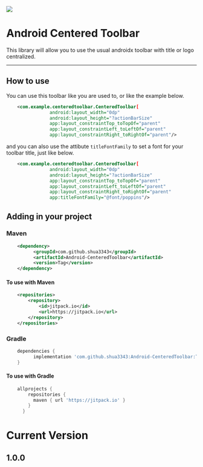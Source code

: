 [![](https://jitpack.io/v/shua3343/Android-CenteredToolbar.svg)](https://jitpack.io/#shua3343/Android-CenteredToolbar)

# Android Centered Toolbar

This library will allow you to use the usual androidx toolbar with title or logo centralized.
___

## How to use

You can use this toolbar like you are used to, or like the example below.
```xml
    <com.example.centeredtoolbar.CenteredToolbar[
                android:layout_width="0dp"
                android:layout_height="?actionBarSize"
                app:layout_constraintTop_toTopOf="parent"
                app:layout_constraintLeft_toLeftOf="parent"
                app:layout_constraintRight_toRightOf="parent"/>
```
and you can also use the attibute <code>titleFontFamily</code> to set a font for your toolbar title, just like below.
```xml
    <com.example.centeredtoolbar.CenteredToolbar[
                android:layout_width="0dp"
                android:layout_height="?actionBarSize"
                app:layout_constraintTop_toTopOf="parent"
                app:layout_constraintLeft_toLeftOf="parent"
                app:layout_constraintRight_toRightOf="parent"
                app:titleFontFamily="@font/poppins"/>
```

## Adding in your project

### Maven

```xml
    <dependency>
          <groupId>com.github.shua3343</groupId>
          <artifactId>Android-CenteredToolbar</artifactId>
          <version>Tag</version>
    </dependency>
``` 
#### To use with Maven
```xml
    <repositories>
		<repository>
		    <id>jitpack.io</id>
		    <url>https://jitpack.io</url>
		</repository>
	</repositories>
```

### Gradle

```groovy
    dependencies {
          implementation 'com.github.shua3343:Android-CenteredToolbar:Tag'
    }
```
#### To use with Gradle
```groovy
    allprojects {
        repositories {
          maven { url 'https://jitpack.io' }
        }
      }
```

# Current Version
## 1.0.0
